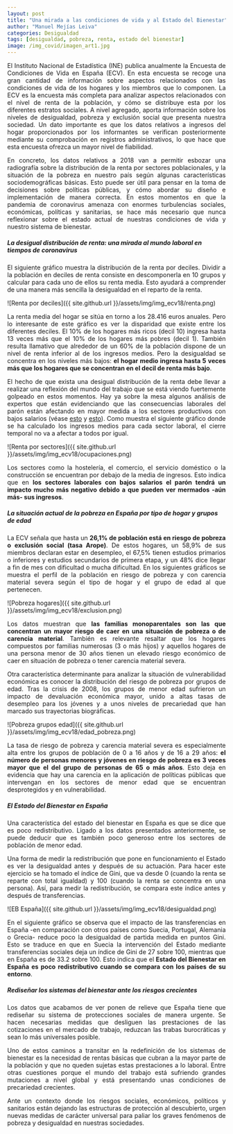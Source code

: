 ```yaml
---
layout: post
title: "Una mirada a las condiciones de vida y al Estado del Bienestar"
author: "Manuel Mejías Leiva"
categories: Desigualdad
tags: [desigualdad, pobreza, renta, estado del bienestar]
image: /img_covid/imagen_art1.jpg
---
```







<p align="justify">El Instituto Nacional de Estadística (INE) publica anualmente la Encuesta de Condiciones de Vida en España (ECV). En esta encuesta se recoge una gran cantidad de información sobre aspectos relacionados con las condiciones de vida de los hogares y los miembros que lo componen. La ECV es la encuesta más completa para analizar aspectos relacionados con el nivel de renta de la población, y cómo se distribuye esta por los diferentes estratos sociales. A nivel agregado, aporta información sobre los niveles de desigualdad, pobreza y exclusión social que presenta nuestra sociedad. Un dato importante es que los datos relativos a ingresos del hogar proporcionados por los informantes se verifican posteriormente mediante su comprobación en registros administrativos, lo que hace que esta encuesta ofrezca un mayor nivel de fiabilidad.</p>

<p align="justify">En concreto, los datos relativos a 2018 van a permitir esbozar una radiografía sobre la distribución de la renta por sectores poblacionales, y la situación de la pobreza en nuestro país según algunas características sociodemográficas básicas. Esto puede ser útil para pensar en la toma de decisiones sobre políticas públicas, y cómo abordar su diseño e implementación de manera correcta. En estos momentos en que la pandemia de coronavirus amenaza con enormes turbulencias sociales, económicas, políticas y sanitarias, se hace más necesario que nunca reflexionar sobre el estado actual de nuestras condiciones de vida y nuestro sistema de bienestar.</p>



##### La desigual distribución de renta: una mirada al mundo laboral en tiempos de coronavirus

<p align="justify">El siguiente gráfico muestra la distribución de la renta por deciles. Dividir a la población en deciles de renta consiste en descomponerla en 10 grupos y calcular para cada uno de ellos su renta media. Esto ayudará a comprender de una manera más sencilla la desigualdad en el reparto de la renta.</p>

![Renta por deciles]({{ site.github.url }}/assets/img/img_ecv18/renta.png)

<p align="justify">La renta media del hogar se sitúa en torno a los 28.416 euros anuales. Pero lo interesante de este gráfico es ver la disparidad que existe entre los diferentes deciles. El 10% de los hogares más ricos (decil 10) ingresa hasta 13 veces más que el 10% de los hogares más pobres (decil 1). También resulta llamativo que alrededor de un 60% de la población dispone de un nivel de renta inferior al de los ingresos medios. Pero la desigualdad se concentra en los niveles más bajos: <b>el hogar medio ingresa hasta 5 veces más que los hogares que se concentran en el decil de renta más bajo</b>.</p>

<p align="justify">El hecho de que exista una desigual distribución de la renta debe llevar a realizar una reflexión del mundo del trabajo que se está viendo fuertemente golpeado en estos momentos. Hay ya sobre la mesa algunos análisis de expertos que están evidenciando que las consecuencias laborales del parón están afectando en mayor medida a los sectores productivos con bajos salarios (véase <a target="_blank" href="https://www.eldiario.es/piedrasdepapel/Covid-19-empleo-ocupaciones-riesgo_6_1013908643.html">esto</a> y <a target="_blank" href="https://twitter.com/gonlomo/status/1250859800881217538">esto</a>). Como muestra el siguiente gráfico donde se ha calculado los ingresos medios para cada sector laboral, el cierre temporal no va a afectar a todos por igual.</p>

![Renta por sectores]({{ site.github.url }}/assets/img/img_ecv18/ocupaciones.png)

<p align="justify">Los sectores como la hostelería, el comercio, el servicio doméstico o la construcción se encuentran por debajo de la media de ingresos. Esto indica que en <b>los sectores laborales con bajos salarios el parón tendrá un impacto mucho más negativo debido a que pueden ver mermados -aún más- sus ingresos</b>.</p>



##### La situación actual de la pobreza en España por tipo de hogar y grupos de edad

<p align="justify">La ECV señala que hasta un <b>26,1% de población está en riesgo de pobreza o exclusión social (tasa Arope)</b>. De estos hogares, un 58,9% de sus miembros declaran estar en desempleo, el 67,5% tienen estudios primarios o inferiores y estudios secundarios de primera etapa, y un 48% dice llegar a fin de mes con dificultad o mucha dificultad. En los siguientes gráficos se muestra el perfil de la población en riesgo de pobreza y con carencia material severa según el tipo de hogar y el grupo de edad al que pertenecen.</p>

![Pobreza hogares]({{ site.github.url }}/assets/img/img_ecv18/exclusion.png)

<p align="justify">Los datos muestran que <b>las familias monoparentales son las que concentran un mayor riesgo de caer en una situación de pobreza o de carencia material</b>. También es relevante resaltar que los hogares compuestos por familias numerosas (3 o más hijos) y aquellos hogares de una persona menor de 30 años tienen un elevado riesgo económico de caer en situación de pobreza o tener carencia material severa.</p> 

<p align="justify">Otra característica determinante para analizar la situación de vulnerabilidad económica es conocer la distribución del riesgo de pobreza por grupos de edad. Tras la crisis de 2008, los grupos de menor edad sufrieron un impacto de devaluación económica mayor, unido a altas tasas de desempleo para los jóvenes y a unos niveles de precariedad que han marcado sus trayectorias biográficas.</p>

![Pobreza grupos edad]({{ site.github.url }}/assets/img/img_ecv18/edad_pobreza.png)

<p align="justify">La tasa de riesgo de pobreza y carencia material severa es especialmente alta entre los grupos de población de 0 a 16 años y de 16 a 29 años: <b>el número de personas menores y jóvenes en riesgo de pobreza es 3 veces mayor que el del grupo de personas de 65 o más años</b>. Esto deja en evidencia que hay una carencia en la aplicación de políticas públicas que intervengan en los sectores de menor edad que se encuentran desprotegidos y en vulnerabilidad.</p> 


##### El Estado del Bienestar en España

<p align="justify">Una característica del estado del bienestar en España es que se dice que es poco redistributivo. Ligado a los datos presentados anteriormente, se puede deducir que es también poco generoso entre los sectores de población de menor edad.</p>

<p align="justify">Una forma de medir la redistribución que pone en funcionamiento el Estado es ver la desigualdad antes y después de su actuación. Para hacer este ejercicio se ha tomado el índice de Gini, que va desde 0 (cuando la renta se reparte con total igualdad) y 100 (cuando la renta se concentra en una persona). Así, para medir la redistribución, se compara este índice antes y después de transferencias.</p>

![EB España]({{ site.github.url }}/assets/img/img_ecv18/desigualdad.png)

<p align="justify">En el siguiente gráfico se observa que el impacto de las transferencias en España -en comparación con otros países como Suecia, Portugal, Alemania o Grecia- reduce poco la desigualdad de partida medida en puntos Gini. Esto se traduce en que en Suecia la intervención del Estado mediante transferencias sociales deja un índice de Gini de 27 sobre 100, mientras que en España es de 33.2 sobre 100. Esto indica que el <b>Estado del Bienestar en España es poco redistributivo cuando se compara con los países de su entorno</b>.</p>


##### Rediseñar los sistemas del bienestar ante los riesgos crecientes

<p align="justify">Los datos que acabamos de ver ponen de relieve que España tiene que rediseñar su sistema de protecciones sociales de manera urgente. Se hacen necesarias medidas que desliguen las prestaciones de las cotizaciones en el mercado de trabajo, reduzcan las trabas burocráticas y sean lo más universales posible.</p> 

<p align="justify">Uno de estos caminos a transitar en la redefinición de los sistemas de bienestar es la necesidad de rentas básicas que cubran a la mayor parte de la población y que no queden sujetas estas prestaciones a lo laboral. Entre otras cuestiones porque el mundo del trabajo está sufriendo grandes mutaciones a nivel global y está presentando unas condiciones de precariedad crecientes.</p>

<p align="justify">Ante un contexto donde los riesgos sociales, económicos, políticos y sanitarios están dejando las estructuras de protección al descubierto, urgen nuevas medidas de carácter universal para paliar los graves fenómenos de pobreza y desigualdad en nuestras sociedades.</p>

